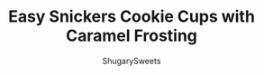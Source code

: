---
layout: ../../layouts/MarkdownPostLayout.astro
title: Easy Snickers Cookie Cups with Caramel Frosting
author: ShugarySweets
pubDate: 2019-01-15
description: "Easy Snickers Cookie Cups made with refrigerated cookie dough and candy bars. Take the extra step and make the caramel frosting, so worth it!!"
image_url: https://www.shugarysweets.com/wp-content/uploads/2015/08/snickers-cookie-cups-2.jpg
tags: ["Cookies","American"]
calories: 142
protein: 2
carbohydrates: 19
fats: 7
fiber: 1
ingredients: ["1 roll (32 ounce) refrigerated chocolate chip cookie dough","48 mini snickers candy, or about 6 full size snickers bars, chopped into 8 pieces","3 cups powdered sugar","1/2 cup unsalted butter, softened","2 Tablespoons milk","2 Tablespoons caramel sauce","1/2 cup peanuts","1/4 cup mini chocolate chips"]
serves: 48
time: "25 minutes"
prepTime: "15 minutes"
instructions: ["Preheat oven to 350F.","Cut cookie dough into 48 pieces. Drop each piece into a mini muffin tin.","Bake in oven for about 10-12 minutes, until lightly browned. Immediately press candy into center. Allow to cool in pan about 15 minutes. Remove and cool completely on wire rack.","For the frosting, beat powdered sugar with butter, milk and caramel sauce for 5 minutes, until light and fluffy. Pipe onto cooled cookie cups, and immediately sprinkle with peanuts and chocolate chips."]
nutrition: ["142 calories","19 grams carbohydrates","7 milligrams cholesterol","7 grams fat","1 grams fiber","2 grams protein","3 grams saturated fat","51 milligrams sodium","16 grams sugar","0 grams trans fat","3 grams unsaturated fat"]
---